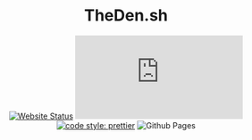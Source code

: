 <div align="center">

# TheDen.sh

</div>

<div align="center">

[![Website Status](https://img.shields.io/website?style=flat-square&up_message=UP&url=https%3A%2F%2Ftheden.sh%2F)](https://theden.sh/)
[![License](https://img.shields.io/github/license/theden/TheDen.sh?style=flat-square)](/LICENSE)
[![code style: prettier](https://img.shields.io/badge/code_style-prettier-ff69b4.svg?style=flat-square)](https://github.com/prettier/prettier)
![Github Pages](https://img.shields.io/badge/github%20pages-121013?style=flat-square&logo=github&logoColor=white)


</div>
